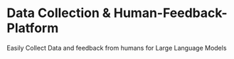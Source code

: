# Data Collection & Human-Feedback-Platform
Easily Collect Data and feedback from humans for Large Language Models
